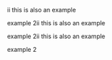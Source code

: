 ii this is  also an example


example 2ii this is  also an example


example 2ii this is  also an example


example 2
